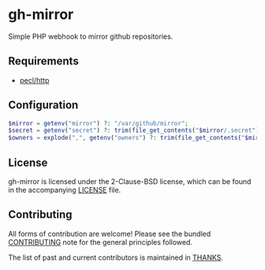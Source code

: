 # gh-mirror

Simple PHP webhook to mirror github repositories.

## Requirements

* [pecl/http](https://github.com/m6w6/ext-http)

## Configuration

```php
$mirror = getenv("mirror") ?: "/var/github/mirror";
$secret = getenv("secret") ?: trim(file_get_contents("$mirror/.secret"));
$owners = explode(",", getenv("owners") ?: trim(file_get_contents("$mirror/.owners")));
```

## License

gh-mirror is licensed under the 2-Clause-BSD license, which can be found in
the accompanying [LICENSE](./LICENSE) file.

## Contributing

All forms of contribution are welcome! Please see the bundled
[CONTRIBUTING](./CONTRIBUTING.md) note for the general principles followed.

The list of past and current contributors is maintained in [THANKS](./THANKS).
